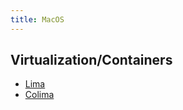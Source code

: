 ```yaml
---
title: MacOS
---
```


## Virtualization/Containers

* [Lima](https://github.com/lima-vm/lima)
* [Colima](https://github.com/abiosoft/colima)
